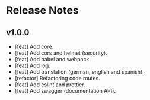 # Release Notes

## v1.0.0

- [feat] Add core.
- [feat] Add cors and helmet (security).
- [feat] Add babel and webpack.
- [feat] Add log.
- [feat] Add translation (german, english and spanish).
- [refactor] Refactoring code routes.
- [feat] Add eslint and prettier.
- [feat] Add swagger (documentation API).
